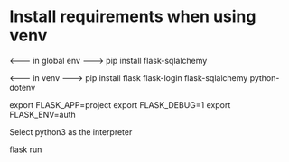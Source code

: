 # Install requirements when using venv

<--- in global env --->
pip install flask-sqlalchemy 

<--- in venv --->
pip install flask flask-login flask-sqlalchemy python-dotenv 

export FLASK_APP=project
export FLASK_DEBUG=1
export FLASK_ENV=auth

Select python3 as the interpreter

flask run